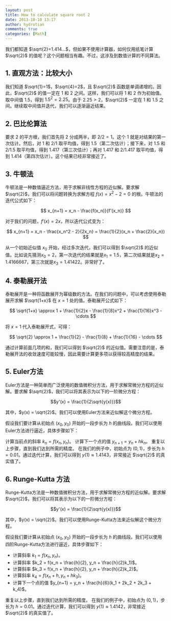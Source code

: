 ```yaml
---
layout: post
title: How to calculate square root 2
date: 2013-10-10 13:17
author: hydrotian
comments: true
categories: [Math]
---
```

我们都知道 $`\sqrt{2}=1.414...`$，但如果不使用计算器，如何仅用纸笔计算 $\sqrt{2}$ 的值呢？这个问题相当有趣。不过，这涉及到数值计算的不同算法。

## 1. 直观方法：比较大小

我们知道 $\sqrt{1}=1$，$\sqrt{4}=2$，且 $\sqrt{2}$ 函数是单调递增的。因此，$\sqrt{2}$ 的值一定在 1 和 2 之间。这样，我们可以将 1 和 2 作为初始值。取中间值 1.5，得到 $1.5^2=2.25$。由于 $2.25>2$，$\sqrt{2}$ 一定在 1 和 1.5 之间。继续取中间值并迭代，我们可以逐渐逼近结果。

## 2. 巴比伦算法

要求 2 的平方根，我们首先将 2 分成两半，即 $2/2=1$。这个 1 就是对结果的第一次估计。然后，对 1 和 $2/1$ 取平均值，得到 1.5（第二次估计）；接下来，对 1.5 和 $2/1.5$ 取平均值，得到 1.417（第三次估计）；再对 1.417 和 $2/1.417$ 取平均值，得到 1.414（第四次估计）。这个结果已经非常接近了。

## 3. 牛顿法

牛顿法是一种数值逼近方法，用于求解非线性方程的近似解。要求解 $\sqrt{2}$，我们可以将问题转换为求解方程 $f(x) = x^2 - 2 = 0$ 的根。牛顿法的迭代公式如下：

$$
x_{n+1} = x_n - \frac{f(x_n)}{f'(x_n)}
$$

对于我们的问题，$f'(x) = 2x$，所以迭代公式变为：

$$
x_{n+1} = x_n - \frac{x_n^2 - 2}{2x_n} = \frac{1}{2}(x_n + \frac{2}{x_n})
$$

从一个初始近似值 $x_0$ 开始，经过多次迭代，我们可以得到 $\sqrt{2}$ 的近似值。比如说先猜测$x_0=2$，第一次迭代的结果就是$x_1=1.5$，第二次结果就是$x_2=1.4166667$，第三次就是$x_3=1.41422$。非常好了。

## 4. 泰勒展开法

泰勒展开是一种将函数展开为幂级数的方法。在我们的问题中，可以考虑使用泰勒展开求解 $\sqrt{1+x}$ 在 $x=1$ 处的值。泰勒展开公式如下：

$$
\sqrt{1+x} \approx 1 + \frac{1}{2}x - \frac{1}{8}x^2 + \frac{1}{16}x^3 - \cdots
$$

将 $x=1$ 代入泰勒展开式，可得：

$$
\sqrt{2} \approx 1 + \frac{1}{2} - \frac{1}{8} + \frac{1}{16} - \cdots
$$

通过计算前面几项的和，我们可以得到 $\sqrt{2}$ 的近似值。需要注意的是，泰勒展开法的收敛速度可能较慢，因此需要计算更多项以获得较高精度的结果。

## 5.  Euler方法

Euler方法是一种简单而广泛使用的数值微积分方法，用于求解常微分方程的近似解。要求解 $\sqrt{2}$，我们可以将其表示为以下的一阶微分方程：

$$y'(x) = \frac{1}{2\sqrt{y(x)}}$$

其中，$y(x) = \sqrt{2}$。我们可以使用Euler方法来近似解这个微分方程。

假设我们要计算从初始点 $(x_0,y_0)$ 开始的一段步长为 $h$ 的曲线段。我们可以使用Euler方法进行逼近，具体步骤如下：

计算当前点的斜率 $k_n = f(x_n, y_n)$。
计算下一个点的值 $y_{n+1} = y_n + hk_n$。
重复以上步骤，直到我们达到所需的精度。
在我们的例子中，初始点为 $(0,1)$，步长为 $h=0.01$。通过迭代计算，我们可以得到 $y(1) \approx 1.4143$，非常接近 $\sqrt{2}$ 的真实值了。

## 6. Runge-Kutta 方法

Runge-Kutta方法是一种数值微积分方法，用于求解常微分方程的近似解。要求解 $\sqrt{2}$，我们可以将其表示为以下的一阶微分方程：

$$y'(x) = \frac{1}{2\sqrt{y(x)}}$$

其中，$y(x) = \sqrt{2}$。我们可以使用Runge-Kutta方法来近似解这个微分方程。

假设我们要计算从初始点 $(x_0,y_0)$ 开始的一段步长为 $h$ 的曲线段。我们可以使用四阶Runge-Kutta方法进行逼近，具体步骤如下：

- 计算斜率 $k_1 = f(x_n, y_n)$。
- 计算斜率 $k_2 = f(x_n + \frac{h}{2}, y_n + \frac{h}{2}k_1)$。
- 计算斜率 $k_3 = f(x_n + \frac{h}{2}, y_n + \frac{h}{2}k_2)$。
- 计算斜率 $k_4 = f(x_n + h, y_n + hk_3)$。
- 计算下一个点的值 $y_{n+1} = y_n + \frac{h}{6}(k_1 + 2k_2 + 2k_3 + k_4)$。

重复以上步骤，直到我们达到所需的精度。
在我们的例子中，初始点为 $(0,1)$，步长为 $h=0.01$。通过迭代计算，我们可以得到 $y(1) \approx 1.4142$，非常接近 $\sqrt{2}$ 的真实值了。